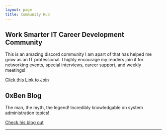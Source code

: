 ```yaml
---
layout: page
title: Community Hub
---
```

## Work Smarter IT Career Development Community

This is an amazing discord community I am apart of that has helped me grow as an IT professional. I highly encourage my readers join it for networking events, special interviews, career support, and weekly meetings!
  
  <a href="https://discord.gg/work-smarter-956006303061393428">Click this Link to Join</a>

## 0xBen Blog

The man, the myth, the legend! Incredibly knowledgable on system administration topics!
  
  <a href="https://benheater.com/blog/">Check his blog out </a>

---
